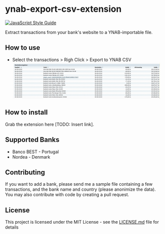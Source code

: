 # ynab-export-csv-extension
[![JavaScript Style Guide](https://img.shields.io/badge/code_style-standard-brightgreen.svg)](https://standardjs.com)

Extract transactions from your bank's website to a YNAB-importable file.

## How to use

* Select the transactions > Righ Click > Export to YNAB CSV
![](icons/demo.gif)


## How to install

Grab the extension here [TODO: Insert link].

## Supported Banks
* Banco BEST - Portugal
* Nordea - Denmark

## Contributing

If you want to add a bank, please send me a sample file containing a few transactions, and the bank name and country (please anonimize the data).
You may also contribute with code by creating a pull request.
## License

This project is licensed under the MIT License - see the [LICENSE.md](LICENSE.md) file for details